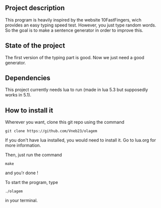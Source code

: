 ## Project description

This program is heavily inspired by the website 10FastFingers, wich provides an easy typing speed test. However, you just type random words. So the goal is to make a sentence generator in order to improve this.

## State of the project

The first version of the typing part is good. Now we just need a good generator.

## Dependencies

This project currently needs lua to run (made in lua 5.3 but supposedly works in 5.1).

## How to install it

Wherever you want, clone this git repo using the command
```
git clone https://github.com/Vneb23/olagem
```

If you don't have lua installed, you would need to install it. Go to lua.org for more information.

Then, just run the  command
```
make
```
and you'r done !

To start the program, type
```
./olagem
```
in your terminal.
